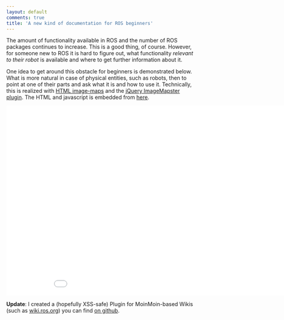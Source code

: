 ```yaml
---
layout: default
comments: true
title: 'A new kind of documentation for ROS beginners'
---
```


The amount of functionality available in ROS and the number of ROS packages continues to increase.
This is a good thing, of course.
However, for someone new to ROS it is hard to figure out, what functionality _relevant to their robot_ is available and where to get further information about it.

One idea to get around this obstacle for beginners is demonstrated below.
What is more natural in case of physical entities, such as robots, then to point at one of their parts and ask what it is and how to use it.
Technically, this is realized with [HTML image-maps](http://www.w3schools.com/tags/tag_map.asp) and the [jQuery ImageMapster plugin](http://www.outsharked.com/imagemapster/).
The HTML and javascript is embedded from [here](/html/2014-10-30-ros_beginner_documentation.html).

<iframe width="940" height="500" src="/html/2014-10-30-ros_beginner_documentation.html" frameborder="0"></iframe>

**Update**: I created a (hopefully XSS-safe) Plugin for MoinMoin-based Wikis (such as [wiki.ros.org](http://wiki.ros.org/)) you can find [on github](https://github.com/andreasBihlmaier/moinmoin_interactive_image_map/blob/master/InteractiveImageMap.py).
